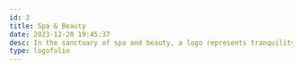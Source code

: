 ```yaml
---
id: 3
title: Spa & Beauty
date: 2023-12-20 19:45:37
desc: In the sanctuary of spa and beauty, a logo represents tranquility and rejuvenation. My designs channel the serene and luxurious ambiance of your brand, inviting an instant sense of harmony and well-being. With an elegant and clean aesthetic, these logos serve as the perfect emblem for the soothing experience you offer.
type: logofolio
---
```

